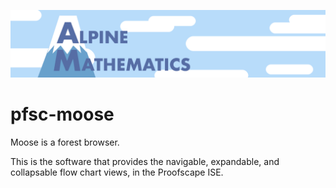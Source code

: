 [![Alpine Mathematics](./am.png)](https://alpinemath.org)

# pfsc-moose

Moose is a forest browser.

This is the software that provides the navigable, expandable, and collapsable
flow chart views, in the Proofscape ISE.
